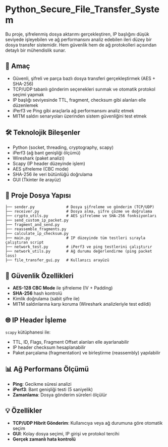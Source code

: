 # Python_Secure_File_Transfer_System
 
Bu proje, şifrelenmiş dosya aktarımı gerçekleştiren, IP başlığını düşük seviyede işleyebilen ve ağ performansını analiz edebilen ileri düzey bir dosya transfer sistemidir. Hem güvenlik hem de ağ protokolleri açısından detaylı bir mühendislik sunar.

## 🎯 Amaç

- Güvenli, şifreli ve parça bazlı dosya transferi gerçekleştirmek (AES + SHA-256)
- TCP/UDP tabanlı gönderim seçenekleri sunmak ve otomatik protokol seçimi yapmak
- IP başlığı seviyesinde TTL, fragment, checksum gibi alanları elle düzenlemek
- iPerf3 ve Ping gibi araçlarla ağ performansını analiz etmek
- MITM saldırı senaryoları üzerinden sistem güvenliğini test etmek

## 🛠️ Teknolojik Bileşenler

- Python (socket, threading, cryptography, scapy)
- iPerf3 (ağ bant genişliği ölçümü)
- Wireshark (paket analizi)
- Scapy (IP header düzeyinde işlem)
- AES şifreleme (CBC mode)
- SHA-256 ile veri bütünlüğü doğrulama
- GUI (Tkinter ile arayüz)

## 📁 Proje Dosya Yapısı

```
├── sender.py              # Dosya şifreleme ve gönderim (TCP/UDP)
├── receiver.py            # Dosya alma, şifre çözme ve doğrulama
├── crypto_utils.py        # AES şifreleme ve SHA-256 fonksiyonları
├── send_custom_ip_packet.py
├── fragment_and_send.py
├── reassemble_fragments.py
├── calculate_ip_checksum.py
├── main.py                # IP düzeyinde tüm testleri sırayla çalıştıran script
├── network_test.py        # iPerf3 ve ping testlerini çalıştırır
├── network_utils.py       # Ağ durumu değerlendirme (ping packet loss)
├── file_transfer_gui.py   # Kullanıcı arayüzü
```

## 🔐 Güvenlik Özellikleri

- **AES-128 CBC Mode** ile şifreleme (IV + Padding)
- **SHA-256** hash kontrolü
- Kimlik doğrulama (sabit şifre ile)
- MITM saldırılarına karşı koruma (Wireshark analizleriyle test edildi)

## 🌐 IP Header İşleme

`scapy` kütüphanesi ile:
- TTL, ID, Flags, Fragment Offset alanları elle ayarlanabilir
- IP header checksum hesaplanabilir
- Paket parçalama (fragmentation) ve birleştirme (reassembly) yapılabilir

## 📊 Ağ Performans Ölçümü

- **Ping**: Gecikme süresi analizi
- **iPerf3**: Bant genişliği testi (5 saniyelik)
- **Zamanlama**: Dosya gönderim süreleri ölçülür

## 💡 Özellikler

- **TCP/UDP Hibrit Gönderim**: Kullanıcıya veya ağ durumuna göre otomatik seçim
- **GUI**: Kolay dosya seçimi, IP girişi ve protokol tercihi
- **Gerçek zamanlı hata kontrolü**
